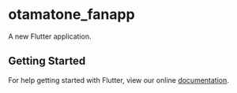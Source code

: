 # otamatone_fanapp

A new Flutter application.

## Getting Started

For help getting started with Flutter, view our online
[documentation](https://flutter.io/).
